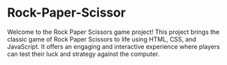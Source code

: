 # Rock-Paper-Scissor
Welcome to the Rock Paper Scissors game project! This project brings the classic game of Rock Paper Scissors to life using HTML, CSS, and JavaScript. It offers an engaging and interactive experience where players can test their luck and strategy against the computer.
